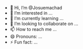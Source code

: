 - 👋 Hi, I’m @Josuemachad
- 👀 I’m interested in ...
- 🌱 I’m currently learning ...
- 💞️ I’m looking to collaborate on ...
- 📫 How to reach me ...
- 😄 Pronouns: ...
- ⚡ Fun fact: ...

<!---
Josuemachad/Josuemachad is a ✨ special ✨ repository because its `README.md` (this file) appears on your GitHub profile.
You can click the Preview link to take a look at your changes.
--->

